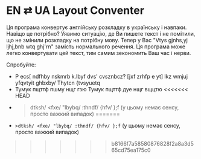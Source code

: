 
# EN ⇄ UA Layout Conventer

Ця програма конвертує англійську розкладку в українську і навпаки. Навіщо це потрібно? Уявимо ситуацію, де Ви пишете текст і не помітили, що не змінили розкладку на потрібну мову. Тепер у Вас "Vtys gjnhs,yj ljhj,bnb wtq ghj'rn" замість нормального речення. Ця програма може легко конвертувати цей текст, тим самим зекономить Ваш час і нерви.

Спробуйте: 
- P ecs[ ndfhby nskmrb k.lbyf dvs' cvsznbcz? [jxf zrhfp e yt] lkz wmjuj yfqvtyit ghbxby/ Thytcn {tvsyuetq
- Тумук пщттф пшму нщг гзю Тумук пщттф дуе нщг вщцтю
<<<<<<< HEAD
- >dtksh/ <fxe/ "lbybq/ :thndf/ {hfv/ };f (у цьому немає сенсу, просто важкий випадок)
=======
- `>dtksh/ <fxe/ "lbybq/ :thndf/ {hfv/ };f` (у цьому немає сенсу, просто важкий випадок)
>>>>>>> b8166f7a58580876828f2a8a3d565cd75ea175c0
